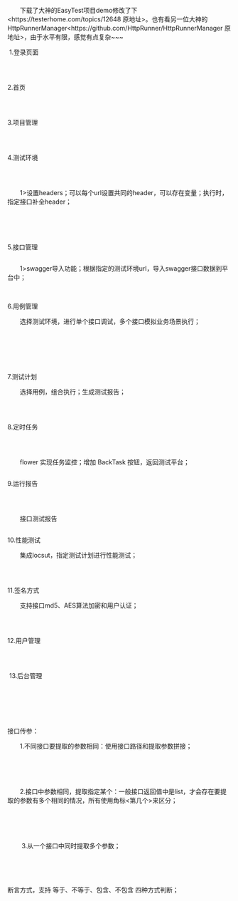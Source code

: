 <div id="cnblogs_post_body" class="blogpost-body"><p>&nbsp;</p>
<p>&nbsp;</p>
<p>　　下载了大神的EasyTest项目demo修改了下&lt;https://testerhome.com/topics/12648 原地址&gt;。也有看另一位大神的HttpRunnerManager&lt;https://github.com/HttpRunner/HttpRunnerManager 原地址&gt;，由于水平有限，感觉有点复杂~~~</p>
<p>&nbsp;1.登录页面</p>
<p><img src="https://img2018.cnblogs.com/blog/1160412/201907/1160412-20190702141820759-1065366379.png" alt=""></p>
<p>&nbsp;</p>
<p>2.首页</p>
<p><img src="https://img2018.cnblogs.com/blog/1160412/201907/1160412-20190702141938977-908661687.png" alt=""></p>
<p>&nbsp;</p>
<p>3.项目管理</p>
<p><img src="https://img2018.cnblogs.com/blog/1160412/201907/1160412-20190702142937052-697000207.png" alt=""></p>
<p>&nbsp;</p>
<p>4.测试环境</p>
<p><img src="https://img2018.cnblogs.com/blog/1160412/201907/1160412-20190702143021902-1550744781.png" alt=""></p>
<p>&nbsp;</p>
<p>　　1&gt;设置headers；可以每个url设置共同的header，可以存在变量；执行时，指定接口补全header；</p>
<p>　　<img src="https://img2018.cnblogs.com/blog/1160412/201907/1160412-20190701180204197-1071198251.png" alt=""></p>
<p>&nbsp;　　</p>
<p>5.接口管理</p>
<p><img src="https://img2018.cnblogs.com/blog/1160412/201907/1160412-20190702143212890-1708850484.png" alt=""></p>
<p>　　1&gt;swagger导入功能；根据指定的测试环境url，导入swagger接口数据到平台中；</p>
<p>&nbsp;</p>
<p>6.用例管理</p>
<p>　　选择测试环境，进行单个接口调试，多个接口模拟业务场景执行；</p>
<p><img src="https://img2018.cnblogs.com/blog/1160412/201907/1160412-20190702143624770-1599818900.png" alt=""></p>
<p>&nbsp;</p>
<p><img src="https://img2018.cnblogs.com/blog/1160412/201907/1160412-20190701181016768-2035628145.png" alt=""></p>
<p>&nbsp;</p>
<p>7.测试计划</p>
<p>　　选择用例，组合执行；生成测试报告；</p>
<p><img src="https://img2018.cnblogs.com/blog/1160412/201907/1160412-20190702144004174-661122280.png" alt=""></p>
<p>&nbsp;</p>
<p>8.定时任务</p>
<p><img src="https://img2018.cnblogs.com/blog/1160412/201907/1160412-20190702144058401-1501422093.png" alt=""></p>
<p>&nbsp;</p>
<p>　　flower 实现任务监控；增加 BackTask 按钮，返回测试平台；</p>
<p><img src="https://img2018.cnblogs.com/blog/1160412/201907/1160412-20190701181426348-1861485776.png" alt=""></p>
<p>9.运行报告</p>
<p><img src="https://img2018.cnblogs.com/blog/1160412/201907/1160412-20190702144135587-1658666127.png" alt=""></p>
<p>&nbsp;</p>
<p>　　接口测试报告</p>
<p><img src="https://img2018.cnblogs.com/blog/1160412/201907/1160412-20190701181613297-499086621.png" alt=""></p>
<p>10.性能测试</p>
<p>　　集成locsut，指定测试计划进行性能测试；</p>
<p><img src="https://img2018.cnblogs.com/blog/1160412/201907/1160412-20190702144208723-1195827989.png" alt=""></p>
<p>&nbsp;</p>
<p>11.签名方式</p>
<p>　　支持接口md5、AES算法加密和用户认证；</p>
<p><img src="https://img2018.cnblogs.com/blog/1160412/201907/1160412-20190702144237400-1855999016.png" alt=""></p>
<p>&nbsp;</p>
<p>12.用户管理</p>
<p><img src="https://img2018.cnblogs.com/blog/1160412/201907/1160412-20190702144302413-2071835935.png" alt=""></p>
<p>&nbsp;</p>
<p>&nbsp;13.后台管理</p>
<p><img src="https://img2018.cnblogs.com/blog/1160412/201907/1160412-20190702144547067-1776196840.png" alt=""></p>
<p><img src="https://img2018.cnblogs.com/blog/1160412/201907/1160412-20190702144627178-151583365.png" alt=""></p>
<p>&nbsp;</p>
<p>&nbsp;</p>
<p>接口传参：</p>
<p>　　1.不同接口要提取的参数相同：使用接口路径和提取参数拼接；</p>
<p>　　<img src="https://img2018.cnblogs.com/blog/1160412/201907/1160412-20190706015447043-54413354.png" alt=""></p>
<p>　　<img src="https://img2018.cnblogs.com/blog/1160412/201907/1160412-20190706015627142-220431991.png" alt=""></p>
<p>　　2.接口中参数相同，提取指定某个：一般接口返回值中是list，才会存在要提取的参数有多个相同的情况，所有使用角标&lt;第几个&gt;来区分；</p>
<p>　　<img src="https://img2018.cnblogs.com/blog/1160412/201907/1160412-20190706020256925-432748156.png" alt=""></p>
<p>　　<img src="https://img2018.cnblogs.com/blog/1160412/201907/1160412-20190706020340788-1052423683.png" alt=""></p>
<p>&nbsp;　　3.从一个接口中同时提取多个参数；</p>
<p>　　<img src="https://img2018.cnblogs.com/blog/1160412/201907/1160412-20190707200403620-1101545172.png" alt=""></p>
<p>&nbsp;</p>
<p>断言方式，支持 等于、不等于、包含、不包含 四种方式判断；</p>
<p>　　<img src="https://img2018.cnblogs.com/blog/1160412/201907/1160412-20190710103644774-769231474.png" alt=""></p>
<p>&nbsp;</p>
</div>